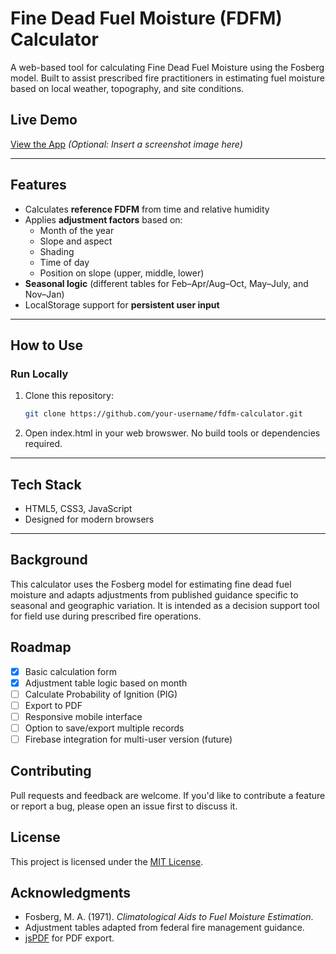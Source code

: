 # Fine Dead Fuel Moisture (FDFM) Calculator

A web-based tool for calculating Fine Dead Fuel Moisture using the Fosberg model. Built to assist prescribed fire practitioners in estimating fuel moisture based on local weather, topography, and site conditions.

## Live Demo

[View the App](https://evansrxfire.com/fdfm-calculator) 
*(Optional: Insert a screenshot image here)*

---

## Features

- Calculates **reference FDFM** from time and relative humidity
- Applies **adjustment factors** based on:
  - Month of the year
  - Slope and aspect
  - Shading
  - Time of day
  - Position on slope (upper, middle, lower)
- **Seasonal logic** (different tables for Feb–Apr/Aug–Oct, May–July, and Nov–Jan)
- LocalStorage support for **persistent user input**

---

## How to Use

### Run Locally

1. Clone this repository:
   ```bash
   git clone https://github.com/your-username/fdfm-calculator.git

2. Open index.html in your web browswer. No build tools or dependencies required.

---

## Tech Stack

 - HTML5, CSS3, JavaScript
 - Designed for modern browsers


---

## Background

This calculator uses the Fosberg model for estimating fine dead fuel moisture and adapts adjustments from published guidance specific to seasonal and geographic variation. It is intended as a decision support tool for field use during prescribed fire operations.

## Roadmap

- [x] Basic calculation form
- [x] Adjustment table logic based on month
- [ ] Calculate Probability of Ignition (PIG)
- [ ] Export to PDF
- [ ] Responsive mobile interface
- [ ] Option to save/export multiple records
- [ ] Firebase integration for multi-user version (future)

## Contributing

Pull requests and feedback are welcome. If you'd like to contribute a feature or report a bug, please open an issue first to discuss it.

## License

This project is licensed under the [MIT License](LICENSE).

## Acknowledgments

- Fosberg, M. A. (1971). *Climatological Aids to Fuel Moisture Estimation*.
- Adjustment tables adapted from federal fire management guidance.
- [jsPDF](https://github.com/parallax/jsPDF) for PDF export.

